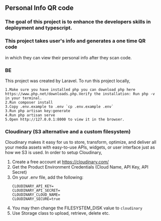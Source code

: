 ## Personal Info QR code

### The goal of this project is to enhance the developers skills in deployment and typescript.

### This project takes user's info and generates a one time QR code

in which they can view their personal info after they scan code.

### BE

This project was created by Laravel. To run this project locally,

    1.Make sure you have installed php you can download php here https://www.php.net/downloads.php.Verify the installation: Run php -v in your terminal.
    2.Run composer install
    3.Copy .env.example to .env `cp .env.example .env`
    3.Run php artisan key:generate
    4.Run php artisan serve
    5.Open http://127.0.0.1:8000 to view it in the browser.

### Cloudinary (S3 alternative and a custom filesystem)

Cloudinary makes it easy for us to store, transform, optimize, and deliver all your media assets with easy-to-use APIs, widgets, or user interface just as how we S3 is used. In order to setup Cloudinary,

1. Create a free account at https://cloudinary.com/
2. Get the Product Environment Credentials (Cloud Name, API Key, API Secret)
3. On your .env file, add the following:
    ```
    CLOUDINARY_API_KEY=
    CLOUDINARY_API_SECRET=
    CLOUDINARY_CLOUD_NAME=
    CLOUDINARY_SECURE=true
    ```
4. You may then change the FILESYSTEM_DISK value to `cloudinary`
5. Use Storage class to upload, retrieve, delete etc.
